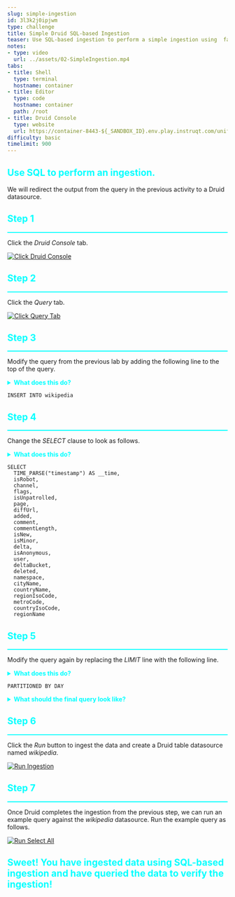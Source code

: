 ```yaml
---
slug: simple-ingestion
id: 3l3k2j0ipjwm
type: challenge
title: Simple Druid SQL-based Ingestion
teaser: Use SQL-based ingestion to perform a simple ingestion using  familiar SQL!
notes:
- type: video
  url: ../assets/02-SimpleIngestion.mp4
tabs:
- title: Shell
  type: terminal
  hostname: container
- title: Editor
  type: code
  hostname: container
  path: /root
- title: Druid Console
  type: website
  url: https://container-8443-${_SANDBOX_ID}.env.play.instruqt.com/unified-console.html
difficulty: basic
timelimit: 900
---
```


<h2 style="color:cyan">Use SQL to perform an ingestion.</h2>

We will redirect the output from the query in the previous activity to a Druid datasource.

<h2 style="color:cyan">Step 1</h2><hr style="color:cyan;background-color:cyan;height:2px">

Click the _Druid Console_ tab.

<a href="#img-1">
  <img alt="Click Druid Console" src="../assets/ClickDruidConsole.png" />
</a>
<a href="#" class="lightbox" id="img-1">
  <img alt="Click Druid Console" src="../assets/ClickDruidConsole.png" />
</a>

<h2 style="color:cyan">Step 2</h2><hr style="color:cyan;background-color:cyan;height:2px">

Click the _Query_ tab.

<a href="#img-2">
  <img alt="Click Query Tab" src="../assets/ClickQueryTab.png" />
</a>
<a href="#" class="lightbox" id="img-2">
  <img alt="Click Query Tab" src="../assets/ClickQueryTab.png" />
</a>

<h2 style="color:cyan">Step 3</h2><hr style="color:cyan;background-color:cyan;height:2px">

Modify the query from the previous lab by adding the following line to the top of the query.

<details>
  <summary style="color:cyan"><b>What does this do?</b></summary>
<hr style="background-color:cyan">
The <i>INSERT INTO...</i> clause specifies an ingestion by telling Druid to take the results from the query following the clause, and redirect them to the named table datasource.
<hr style="background-color:cyan">
</details>

```
INSERT INTO wikipedia
```

<h2 style="color:cyan">Step 4</h2><hr style="color:cyan;background-color:cyan;height:2px">

Change the _SELECT_ clause to look as follows.

<details>
  <summary style="color:cyan"><b>What does this do?</b></summary>
<hr style="background-color:cyan">
Generally speaking, the <i>SELECT</i> clause determines which columns the results contain.
This specific <i>SELECT</i> clause identifies the <i>__time</i> column and all the remainder of the columns from the input as columns that will be in the results (i.e., ingested into the Druid table datasource).
<br><br>
Note that using <i>SELECT TIME_PARSE("timestamp") AS __time, *</i> would select the <i>timestamp</i> column twice, and is therefore an anti-pattern. Instead, we explicitly list all the column names.
<br><br>
All Druid table datasources must have a column named <i>__time</i>.
The <i>TIME_PARSE()</i> operator converts the <i>timestamp</i> field values to the correct format for the <i>__time</i> column.
<hr style="background-color:cyan">
</details>

```
SELECT
  TIME_PARSE("timestamp") AS __time,
  isRobot,
  channel,
  flags,
  isUnpatrolled,
  page,
  diffUrl,
  added,
  comment,
  commentLength,
  isNew,
  isMinor,
  delta,
  isAnonymous,
  user,
  deltaBucket,
  deleted,
  namespace,
  cityName,
  countryName,
  regionIsoCode,
  metroCode,
  countryIsoCode,
  regionName
```

<h2 style="color:cyan">Step 5</h2><hr style="color:cyan;background-color:cyan;height:2px">

Modify the query again by replacing the _LIMIT_ line with the following line.

<details>
  <summary style="color:cyan"><b>What does this do?</b></summary>
<hr style="background-color:cyan">
We eliminate the <i>LIMIT BY</i> clause because we want to ingest all the data from the external file.
<br><br>
Druid stores data in segments.
Segments have a <i>granularity</i> which determines which rows are stored within a segment.
The <i>PARTIONED BY...</i> clause tells Druid the size of the segment granularity.
In this case the segment granularity will be a day long, but you could use other values like <i>HOUR</i>, or <i>WEEK</i>.
See the <a href="https://druid.apache.org/docs/latest/querying/granularities.html#simple-granularities" target="_blank">docs</a> for more details.
<hr style="background-color:cyan">
</details>

```
PARTITIONED BY DAY
```

<details>
  <summary style="color:cyan"><b>What should the final query look like?</b></summary>
<hr style="background-color:cyan">
<pre>
INSERT INTO wikipedia
SELECT
  TIME_PARSE("timestamp") AS __time,
  isRobot,
  channel,
  flags,
  isUnpatrolled,
  page,
  diffUrl,
  added,
  comment,
  commentLength,
  isNew,
  isMinor,
  delta,
  isAnonymous,
  user,
  deltaBucket,
  deleted,
  namespace,
  cityName,
  countryName,
  regionIsoCode,
  metroCode,
  countryIsoCode,
  regionName
FROM TABLE(
  EXTERN(
    '{"type": "http", "uris": ["https://static.imply.io/gianm/wikipedia-2016-06-27-sampled.json"]}',
    '{"type": "json"}',
    '[{"name": "added", "type": "long"}, {"name": "channel", "type": "string"}, {"name": "cityName", "type": "string"}, {"name": "comment", "type": "string"}, {"name": "commentLength", "type": "long"}, {"name": "countryIsoCode", "type": "string"}, {"name": "countryName", "type": "string"}, {"name": "deleted", "type": "long"}, {"name": "delta", "type": "long"}, {"name": "deltaBucket", "type": "string"}, {"name": "diffUrl", "type": "string"}, {"name": "flags", "type": "string"}, {"name": "isAnonymous", "type": "string"}, {"name": "isMinor", "type": "string"}, {"name": "isNew", "type": "string"}, {"name": "isRobot", "type": "string"}, {"name": "isUnpatrolled", "type": "string"}, {"name": "metroCode", "type": "string"}, {"name": "namespace", "type": "string"}, {"name": "page", "type": "string"}, {"name": "regionIsoCode", "type": "string"}, {"name": "regionName", "type": "string"}, {"name": "timestamp", "type": "string"}, {"name": "user", "type": "string"}]'
  )
)
PARTITIONED BY DAY
</pre>
<hr style="background-color:cyan">
</details>

<h2 style="color:cyan">Step 6</h2><hr style="color:cyan;background-color:cyan;height:2px">

Click the _Run_ button to ingest the data and create a Druid table datasource named _wikipedia_.

<a href="#img-6">
  <img alt="Run Ingestion" src="../assets/RunIngestion.png" />
</a>
<a href="#" class="lightbox" id="img-6">
  <img alt="Run Ingestion" src="../assets/RunIngestion.png" />
</a>

<h2 style="color:cyan">Step 7</h2><hr style="color:cyan;background-color:cyan;height:2px">

Once Druid completes the ingestion from the previous step, we can run an example query against the _wikipedia_ datasource.
Run the example query as follows.

<a href="#img-7">
  <img alt="Run Select All" src="../assets/RunSelectAll.png" />
</a>
<a href="#" class="lightbox" id="img-7">
  <img alt="Run Select All" src="../assets/RunSelectAll.png" />
</a>


<h2 style="color:cyan">Sweet! You have ingested data using SQL-based ingestion and have queried the data to verify the ingestion!</h2>


<style type="text/css" rel="stylesheet">
.lightbox { display: none; position: fixed; justify-content: center; align-items: center; z-index: 999; top: 0; left: 0; right: 0; bottom: 0; padding: 1rem; background: rgba(0, 0, 0, 0.8); }
.lightbox:target { display: flex; }
.lightbox img { max-height: 100% }
.thumbnail:hover {
    position:fixed;
    top:-25px;
    left:-35px;
    width:500px;
    height:auto;
    display:block;
    z-index:999;
}
</style>
